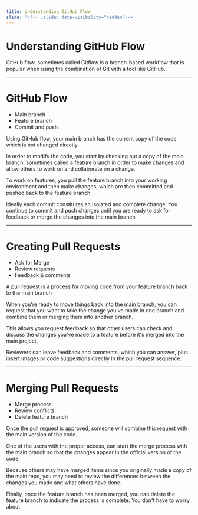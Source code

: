 ```yaml
---
title: Understanding GitHub Flow 
slide: '<!-- .slide: data-visibility="hidden"-->'
---
```


<!-- .slide: data-state="layout-title" class="bg-dark"-->

# Understanding GitHub Flow

> >

GitHub flow, sometimes called Gitflow is a branch-based workflow that is popular when using the combination of Git with a tool like GitHub.

---

# GitHub Flow

- Main branch
- Feature branch
- Commit and push

> >

Using GitHub flow, your main branch has the current copy of the code which is not changed directly.

In order to modify the code, you start by checking out a copy of the main branch, sometimes called a feature branch in order to make changes and allow others to work on and collaborate on a change.

To work on features, you pull the feature branch into your working environment and then make changes, which are then committed and pushed back to the feature branch.

Ideally each commit constitutes an isolated and complete change. You continue to commit and push changes until you are ready to ask for feedback or merge the changes into the main branch

---

# Creating Pull Requests

- Ask for Merge
- Review requests
- Feedback & comments
  
> >

A pull request is a process for moving code from your feature branch back to the main branch

When you're ready to move things back into the main branch, you can request that you want to take the change you've made in one branch and combine them or merging them into another branch.

This allows you request feedback so that other users can check and discuss the changes you've made to a feature before it's merged into the main project.

Reviewers can leave feedback and comments, which you can answer, plus insert images or code suggestions directly in the pull request sequence. 

---

# Merging Pull Requests

- Merge process
- Review conflicts
- Delete feature branch
  
> >

Once the pull request is approved, someone will combine this request with the main version of the code.

One of the users with the proper access, can start the merge process with the main branch so that the changes appear in the official version of the code.

Because others may have merged items since you originally made a copy of the main repo, you may need to review the differences between the changes you made and what others have done.

Finally, once the feature branch has been merged, you can delete the feature branch to indicate the process is complete. You don't have to worry about 
